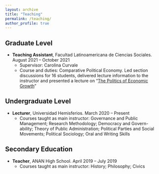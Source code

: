 ```yaml
---
layout: archive
title: "Teaching"
permalink: /teaching/
author_profile: true
---
```


Graduate Level
---
* **Teaching Assistant**, Facultad Latinoamericana de Ciencias Sociales. August 2021 – October 2021
  * Supervisor: Carolina Curvale
  * Course and duties: Comparative Political Economy. Led section discussions for 16 students, delivered lecture information to the instructor and presented a lecture on “[The Politics of Economic Growth](https://ealvarezb.github.io/files/Política_crecimiento.pdf)”

Undergraduate Level
---
* **Lecturer**, Universidad Hemisferios. March 2020 – Present
  * Courses taught as main instructor: Governance and Public Management; Research Methodology; Democracy and Govern-ability; Theory of Public Administration; Political Parties and Social Movements; Political Sociology; Oral and Writing Skills
  
Secondary Education
---
* **Teacher**, ANAN High School. April 2019 – July 2019
  * Courses taught as main instructor: History; Philosophy; Civics
